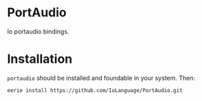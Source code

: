 # PortAudio 
Io portaudio bindings.

# Installation

`portaudio` should be installed and foundable in your system. Then:
```
eerie install https://github.com/IoLanguage/PortAudio.git
```
